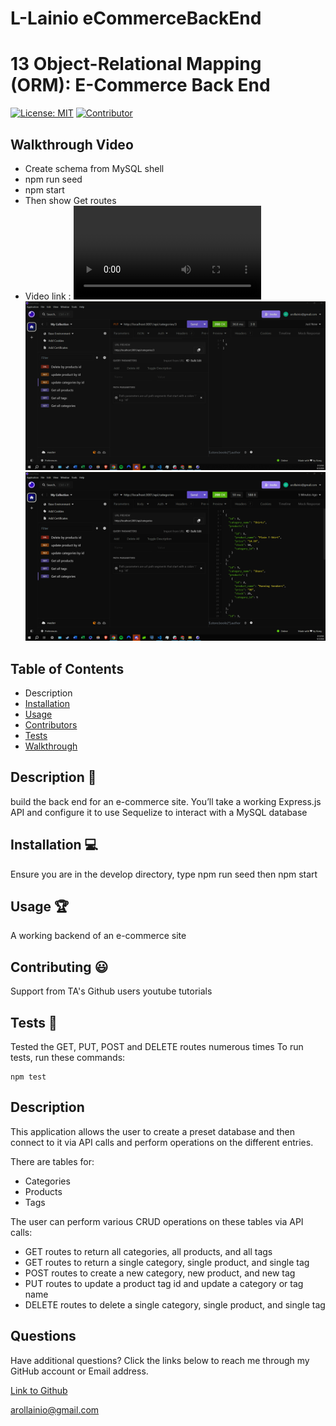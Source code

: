 # L-Lainio eCommerceBackEnd
# 13 Object-Relational Mapping (ORM): E-Commerce Back End

[![License: MIT](https://img.shields.io/badge/License-MIT-yellow.svg)](https://opensource.org/licenses/MIT) [![Contributor](https://img.shields.io/badge/Lora-Lainio-4baaaa.svg)](code_of_conduct.md)

## Walkthrough Video
- Create schema from MySQL shell
- npm run seed
- npm start
- Then show Get routes
- Video link :
![](/assets/Zight%20Recording%202024-6-3%20at%209.11.13%20PM.mp4)
![](/assets/Zight%202024-6-3%20at%209.19.52%20PM.png)
![](/assets/Zight%202024-6-3%20at%209.19.31%20PM.png)

## Table of Contents
* Description
* [Installation](#installation-💻)
* [Usage](#usage-🏆)
* [Contributors](#contributors-😃)
* [Tests](#tests-🧪)
* [Walkthrough](#video-📺)

## Description 📝
build the back end for an e-commerce site. You’ll take a working Express.js API and configure it to use Sequelize to interact with a MySQL database

## Installation 💻
Ensure you are in the develop directory, type npm run seed then npm start

## Usage 🏆
A working backend of an e-commerce site

## Contributing 😃
Support from TA's Github users youtube tutorials

## Tests 🧪
Tested the GET, PUT, POST and DELETE routes numerous times
To run tests, run these commands:
```
npm test
```


## Description

This application allows the user to create a preset database and then connect to it via API calls and perform operations on the different entries.

There are tables for:

- Categories
- Products
- Tags

The user can perform various CRUD operations on these tables via API calls:

- GET routes to return all categories, all products, and all tags
- GET routes to return a single category, single product, and single tag
- POST routes to create a new category, new product, and new tag
- PUT routes to update a product tag id and update a category or tag name
- DELETE routes to delete a single category, single product, and single tag


## Questions

Have additional questions? Click the links below to reach me through my GitHub account or Email address.

[Link to Github](https://github.com/L-Lainio)

<a href="http://gmail.com">arollainio@gmail.com</a>
